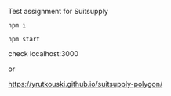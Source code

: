 Test assignment for Suitsupply

```shell
npm i

npm start
```
check localhost:3000

or

https://yrutkouski.github.io/suitsupply-polygon/
